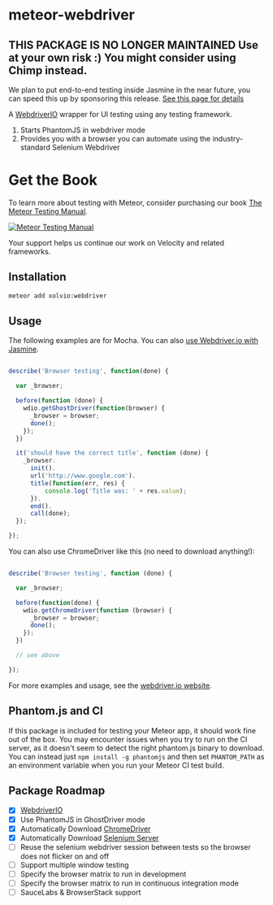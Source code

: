 meteor-webdriver
================

## THIS PACKAGE IS NO LONGER MAINTAINED Use at your own risk :) You might consider using Chimp instead.
We plan to put end-to-end testing inside Jasmine in the near future, you can speed this up by sponsoring this release. [See this page for details](http://xolv.io/services/velocity-premium-support/)

A [WebdriverIO](http://webdriver.io) wrapper for UI testing using any testing framework.

1. Starts PhantomJS in webdriver mode
2. Provides you with a browser you can automate using the industry-standard Selenium Webdriver

# Get the Book
To learn more about testing with Meteor, consider purchasing our book [The Meteor Testing Manual](http://www.meteortesting.com/?utm_source=webdriver&utm_medium=banner&utm_campaign=webdriver).

[![Meteor Testing Manual](http://www.meteortesting.com/img/tmtm.gif)](http://www.meteortesting.com/?utm_source=webdriver&utm_medium=banner&utm_campaign=webdriver)

Your support helps us continue our work on Velocity and related frameworks.

## Installation

```sh
meteor add xolvio:webdriver
```

## Usage

The following examples are for Mocha. You can also [use Webdriver.io with Jasmine](https://github.com/Sanjo/meteor-jasmine/wiki/End-to-End-Tests).

```javascript

describe('Browser testing', function(done) {

  var _browser;

  before(function (done) {
    wdio.getGhostDriver(function(browser) {
      _browser = browser;
      done();
    });
  })

  it('should have the correct title', function (done) {
    _browser.
      init().
      url('http://www.google.com').
      title(function(err, res) {
          console.log('Title was: ' + res.value);
      }).
      end().
      call(done);
  });

});

```
You can also use ChromeDriver like this (no need to download anything!):

```javascript

describe('Browser testing', function (done) {

  var _browser;

  before(function(done) {
    wdio.getChromeDriver(function (browser) {
      _browser = browser;
      done();
    });
  })

  // see above

});

```


For more examples and usage, see the [webdriver.io website](http://webdriver.io).

## Phantom.js and CI

If this package is included for testing your Meteor app, it should work fine out of the box. You may encounter issues when you try
to run on the CI server, as it doesn't seem to detect the right phantom.js binary to download. You can instead just `npm install -g phantomjs`
and then set `PHANTOM_PATH` as an environment variable when you run your Meteor CI test build.

## Package Roadmap

- [x] [WebdriverIO](http://webdriver.io)
- [x] Use PhantomJS in GhostDriver mode
- [x] Automatically Download [ChromeDriver](https://code.google.com/p/selenium/wiki/ChromeDriver)
- [x] Automatically Download [Selenium Server](http://www.seleniumhq.org/download/)
- [ ] Reuse the selenium webdriver session between tests so the browser does not flicker on and off
- [ ] Support multiple window testing
- [ ] Specify the browser matrix to run in development
- [ ] Specify the browser matrix to run in continuous integration mode
- [ ] SauceLabs & BrowserStack support

